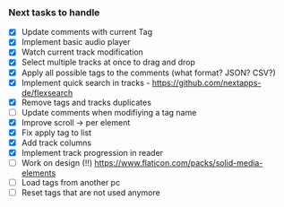 ### Next tasks to handle

- [x] Update comments with current Tag
- [x] Implement basic audio player
- [x] Watch current track modification
- [x] Select multiple tracks at once to drag and drop
- [x] Apply all possible tags to the comments (what format? JSON? CSV?)
- [x] Implement quick search in tracks - https://github.com/nextapps-de/flexsearch
- [x] Remove tags and tracks duplicates
- [ ] Update comments when modifiying a tag name
- [x] Improve scroll -> per element
- [x] Fix apply tag to list
- [x] Add track columns
- [x] Implement track progression in reader
- [ ] Work on design (!!) https://www.flaticon.com/packs/solid-media-elements
- [ ] Load tags from another pc
- [ ] Reset tags that are not used anymore
